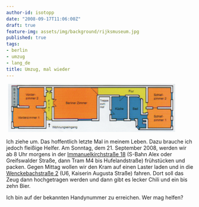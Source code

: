 ```yaml
---
author-id: isotopp
date: "2008-09-17T11:06:00Z"
draft: true
feature-img: assets/img/background/rijksmuseum.jpg
published: true
tags:
- berlin
- umzug
- lang_de
title: Umzug, mal wieder
---
```

<!-- s9ymdb:4821 --><img class="serendipity_image_center" width="450" height="129" style="border: 0px; padding-left: 5px; padding-right: 5px;" src="/uploads/wenckebachstrasse.png" alt="" />

Ich ziehe um. Das hoffentlich letzte Mal in meinem Leben. Dazu brauche ich jedoch fleißige Helfer. Am Sonntag, dem 21. September 2008, werden wir ab 8 Uhr morgens in der <a href="http://maps.google.com/maps?f=q&hl=en&geocode=&q=immanuelkirchstra%C3%9Fe+18,berlin&sll=37.0625,-95.677068&sspn=76.168433,106.347656&ie=UTF8&ll=52.531509,13.427181&spn=0.007388,0.012982&z=16">Immanuelkirchstraße 18</a> (S-Bahn Alex oder Greifswalder Straße, dann Tram M4 bis Hufelandstraße) frühstücken und packen. Gegen Mittag wollen wir den Kram auf einen Laster laden und in die <a href="http://maps.google.com/maps?f=q&hl=en&geocode=&q=Wenckebachstrasse+2,berlin&sll=52.531509,13.427181&sspn=0.007388,0.012982&ie=UTF8&z=16">Wenckebachstraße 2</a> (U6, Kaiserin Augusta Straße) fahren. Dort soll das Zeug dann hochgetragen werden und dann gibt es lecker Chili und ein bis zehn Bier.

Ich bin auf der bekannten Handynummer zu erreichen. Wer mag helfen?
